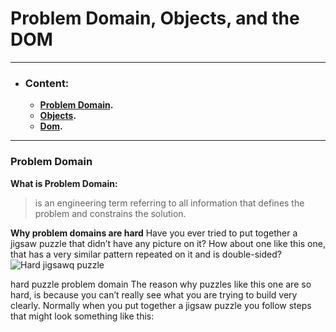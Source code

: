 # Problem Domain, Objects, and the DOM

---------

* ### Content:
    * **[Problem Domain](#problem-domain).**
    * **[Objects](#objects).**
    * **[Dom](#dom).**

-------


### Problem Domain
**What is Problem Domain:**
> is an engineering term referring to all information that defines the problem and constrains the solution.

**Why problem domains are hard**
Have you ever tried to put together a jigsaw puzzle that didn’t have any picture on it?  How about one like this one, that has a very similar pattern repeated on it and is double-sided?
![Hard jigsawq puzzle](https://simpleprogrammer.com/ezoimgfmt/spzone-simpleprogrammer.netdna-ssl.com/wp-content/uploads/2013/07/81zQGlKs9oS._SL1500_.jpg?ezimgfmt=rs:373x373/rscb2/ng:webp/ngcb2)

hard puzzle problem domain
The reason why puzzles like this one are so hard, is because you can’t really see what you are trying to build very clearly.  Normally when you put together a jigsaw puzzle you follow steps that might look something like this:

